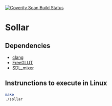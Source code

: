 <a href="https://scan.coverity.com/projects/5049">
  <img alt="Coverity Scan Build Status"
       src="https://scan.coverity.com/projects/5049/badge.svg"/>
</a>

# Sollar

## Dependencies

+ [clang](http://clang.llvm.org/)
+ [FreeGLUT](http://freeglut.sourceforge.net/)
+ [SDL_mixer](https://www.libsdl.org/projects/SDL_mixer/)

## Instrunctions to execute in Linux
```bash
make
./sollar
```
